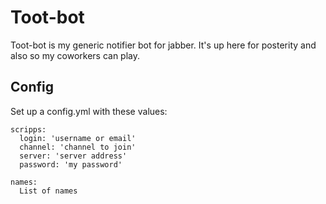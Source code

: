 # Toot-bot

Toot-bot is my generic notifier bot for jabber. It's up here for posterity and also so my coworkers can play.

## Config

Set up a config.yml with these values:

    scripps:
      login: 'username or email'
      channel: 'channel to join'
      server: 'server address'
      password: 'my password'

    names:
      List of names